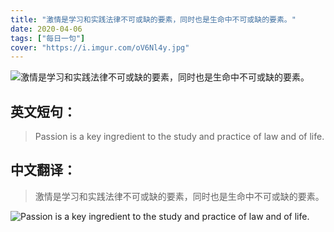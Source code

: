 ```yaml
---
title: "激情是学习和实践法律不可或缺的要素，同时也是生命中不可或缺的要素。"
date: 2020-04-06
tags: ["每日一句"]
cover: "https://i.imgur.com/oV6Nl4y.jpg"
---
```


![激情是学习和实践法律不可或缺的要素，同时也是生命中不可或缺的要素。](https://i.imgur.com/RrkUMJ5.jpg)

## 英文短句：
> Passion is a key ingredient to the study and practice of law and of life.

<!--more-->

## 中文翻译：
> 激情是学习和实践法律不可或缺的要素，同时也是生命中不可或缺的要素。

![Passion is a key ingredient to the study and practice of law and of life.](https://i.imgur.com/DI3flL6.jpg)

